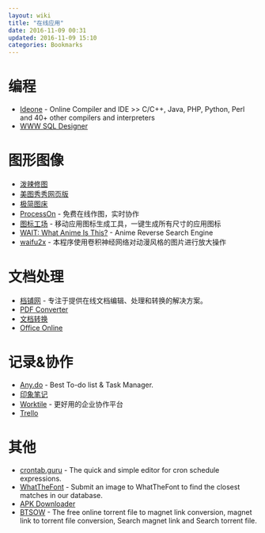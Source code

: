 ```yaml
---
layout: wiki
title: "在线应用"
date: 2016-11-09 00:31
updated: 2016-11-09 15:10
categories: Bookmarks
---
```


# 编程
+ [Ideone](http://ideone.com/) - Online Compiler and IDE >> C/C++, Java, PHP, Python, Perl and 40+ other compilers and interpreters
+ [WWW SQL Designer](http://ondras.zarovi.cz/sql/demo/)

# 图形图像
+ [泼辣修图](http://www.polaxiong.com/editor)
+ [美图秀秀网页版](http://xiuxiu.web.meitu.com/?xiuxiu)
+ [极简图床](http://yotuku.cn/)
+ [ProcessOn](https://www.processon.com/) - 免费在线作图，实时协作
+ [图标工场](http://icon.wuruihong.com/) - 移动应用图标生成工具，一键生成所有尺寸的应用图标
+ [WAIT: What Anime Is This?](https://whatanime.ga/) - Anime Reverse Search Engine
+ [waifu2x](http://waifu2x.udp.jp/index.zh-CN.html) - 本程序使用卷积神经网络对动漫风格的图片进行放大操作

# 文档处理
+ [档铺网](http://www.docpe.com/) - 专注于提供在线文档编辑、处理和转换的解决方案。
+ [PDF Converter](http://www.freepdfconvert.com/)
+ [文档转换](http://cn.diywz.com/)
+ [Office Online](https://www.office.com/)

# 记录&协作
+ [Any.do](https://web.any.do/) - Best To-do list & Task Manager.
+ [印象笔记](https://www.yinxiang.com/)
+ [Worktile](https://worktile.com/) - 更好用的企业协作平台
+ [Trello](https://trello.com/)

# 其他
+ [crontab.guru](http://crontab.guru/) - The quick and simple editor for cron schedule expressions.
+ [WhatTheFont](http://www.myfonts.com/WhatTheFont/) - Submit an image to WhatTheFont to find the closest matches in our database. 
+ [APK Downloader](https://apps.evozi.com/apk-downloader/)
+ [BTSOW](https://btso.pw/) - The free online torrent file to magnet link conversion, magnet link to torrent file conversion, Search magnet link and Search torrent file.